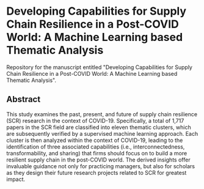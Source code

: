 # Developing Capabilities for Supply Chain Resilience in a Post-COVID World: A Machine Learning based Thematic Analysis

Repository for the manuscript entitled "Developing Capabilities for Supply Chain Resilience in a Post-COVID World: A Machine Learning based Thematic Analysis".



## Abstract

This study examines the past, present, and future of supply chain resilience (SCR) research in the context of COVID-19. Specifically, a total of 1,717 papers in the SCR field are classified into eleven thematic clusters, which are subsequently verified by a supervised machine learning approach. Each cluster is then analyzed within the context of COVID-19, leading to the identification of three associated capabilities (i.e., interconnectedness, transformability, and sharing) that firms should focus on to build a more resilient supply chain in the post-COVID world. The derived insights offer invaluable guidance not only for practicing managers, but also for scholars as they design their future research projects related to SCR for greatest impact.

